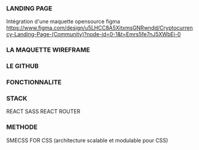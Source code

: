 ### LANDING PAGE

Intégration d'une maquette opensource figma
https://www.figma.com/design/u5LHCC8A5XitxmsGNRwndd/Cryptocurrency-Landing-Page-(Community)?node-id=0-1&t=Emrs5fe7nJ5XWbEj-0 


### LA MAQUETTE WIREFRAME




### LE GITHUB



### FONCTIONNALITE



### STACK

REACT
SASS
REACT ROUTER

### METHODE

SMECSS FOR CSS (architecture scalable et modulable pour CSS)




